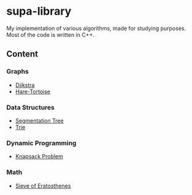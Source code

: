 # supa-library
My implementation of various algorithms, made for studying purposes.
Most of the code is written in C++.

## Content

### Graphs

- [Dijkstra](graphs/dijkstra.cpp)
- [Hare-Tortoise](graphs/hare_tortoise.cpp)

### Data Structures

- [Segmentation Tree](data-structures/seg-tree.cpp)
- [Trie](data-structures/trie.cpp)

### Dynamic Programming

- [Knapsack Problem](dynamic-prog/knapsack.cpp)

### Math

- [Sieve of Eratosthenes](maths/crivo.cpp)
